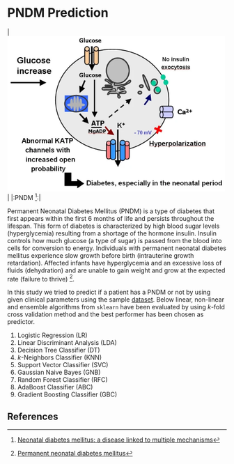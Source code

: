# PNDM Prediction

|<img src="Images/pndm.png" width=500/>|
|:PNDM [^1]:| 

Permanent Neonatal Diabetes Mellitus (PNDM) is a type of diabetes that first appears within the first 6 months of life and persists throughout the lifespan. This form of diabetes is characterized by high blood sugar levels (hyperglycemia) resulting from a shortage of the hormone insulin. Insulin controls how much glucose (a type of sugar) is passed from the blood into cells for conversion to energy. Individuals with permanent neonatal diabetes mellitus experience slow growth before birth (intrauterine growth retardation). Affected infants have hyperglycemia and an excessive loss of fluids (dehydration) and are unable to gain weight and grow at the expected rate (failure to thrive) [^2].

In this study we tried to predict if a patient has a PNDM or not by using given clinical parameters using the sample [dataset](Data/). Below linear, non-linear and ensemble algorithms from `sklearn` have been evaluated by using $k$-fold cross validation method and the best performer has been chosen as predictor.

1. Logistic Regression (LR)
2. Linear Discriminant Analysis (LDA)
3. Decision Tree Classifier (DT)
4. $k$-Neighbors Classifier (KNN)
5. Support Vector Classifier (SVC)
6. Gaussian Naive Bayes (GNB)
7. Random Forest Classifier (RFC)
8. AdaBoost Classifier (ABC)
9. Gradient Boosting Classifier (GBC)

## References
[^1]: [Neonatal diabetes mellitus: a disease linked to multiple mechanisms](https://ojrd.biomedcentral.com/articles/10.1186/1750-1172-2-12)

[^2]: [Permanent neonatal diabetes mellitus](https://medlineplus.gov/genetics/condition/permanent-neonatal-diabetes-mellitus/#:~:text=Permanent%20neonatal%20diabetes%20mellitus%20is,shortage%20of%20the%20hormone%20insulin.)